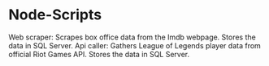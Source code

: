 # Node-Scripts
Web scraper: Scrapes box office data from the Imdb webpage. Stores the data in SQL Server.
Api caller: Gathers League of Legends player data from official Riot Games API. Stores the data in SQL Server.

